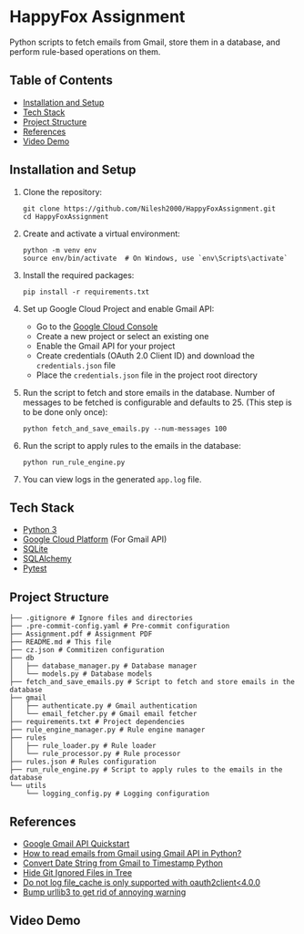 # HappyFox Assignment

Python scripts to fetch emails from Gmail, store them in a database, and perform rule-based operations on them.

## Table of Contents

- [Installation and Setup](#installation-and-setup)
- [Tech Stack](#tech-stack)
- [Project Structure](#project-structure)
- [References](#references)
- [Video Demo](#video-demo)

## Installation and Setup

1. Clone the repository:

   ```
   git clone https://github.com/Nilesh2000/HappyFoxAssignment.git
   cd HappyFoxAssignment
   ```

2. Create and activate a virtual environment:

   ```
   python -m venv env
   source env/bin/activate  # On Windows, use `env\Scripts\activate`
   ```

3. Install the required packages:

   ```
   pip install -r requirements.txt
   ```

4. Set up Google Cloud Project and enable Gmail API:

   - Go to the [Google Cloud Console](https://console.cloud.google.com/)
   - Create a new project or select an existing one
   - Enable the Gmail API for your project
   - Create credentials (OAuth 2.0 Client ID) and download the `credentials.json` file
   - Place the `credentials.json` file in the project root directory

5. Run the script to fetch and store emails in the database. Number of messages to be fetched is configurable and defaults to 25. (This step is to be done only once):

   ```
   python fetch_and_save_emails.py --num-messages 100
   ```

6. Run the script to apply rules to the emails in the database:

   ```
   python run_rule_engine.py
   ```

7. You can view logs in the generated `app.log` file.

## Tech Stack

- [Python 3](https://www.python.org/downloads/)
- [Google Cloud Platform](https://cloud.google.com/) (For Gmail API)
- [SQLite](https://www.sqlite.org/)
- [SQLAlchemy](https://www.sqlalchemy.org/)
- [Pytest](https://docs.pytest.org/en/7.4.x/)

## Project Structure

```
├── .gitignore # Ignore files and directories
├── .pre-commit-config.yaml # Pre-commit configuration
├── Assignment.pdf # Assignment PDF
├── README.md # This file
├── cz.json # Commitizen configuration
├── db
│   ├── database_manager.py # Database manager
│   └── models.py # Database models
├── fetch_and_save_emails.py # Script to fetch and store emails in the database
├── gmail
│   ├── authenticate.py # Gmail authentication
│   └── email_fetcher.py # Gmail email fetcher
├── requirements.txt # Project dependencies
├── rule_engine_manager.py # Rule engine manager
├── rules
│   ├── rule_loader.py # Rule loader
│   └── rule_processor.py # Rule processor
├── rules.json # Rules configuration
├── run_rule_engine.py # Script to apply rules to the emails in the database
└── utils
    └── logging_config.py # Logging configuration
```

## References

- [Google Gmail API Quickstart](https://developers.google.com/gmail/api/quickstart/python)
- [How to read emails from Gmail using Gmail API in Python?](https://www.geeksforgeeks.org/how-to-read-emails-from-gmail-using-gmail-api-in-python/?ref=asr1)
- [Convert Date String from Gmail to Timestamp Python](https://stackoverflow.com/questions/62092529/convert-date-string-from-gmail-to-timestamp-python)
- [Hide Git Ignored Files in Tree](https://unix.stackexchange.com/questions/291282/have-tree-hide-gitignored-files)
- [Do not log file_cache is only supported with oauth2client<4.0.0](https://stackoverflow.com/questions/40154672/importerror-file-cache-is-unavailable-when-using-python-client-for-google-ser)
- [Bump urllib3 to get rid of annoying warning](https://github.com/explosion/spaCy/discussions/12750)

## Video Demo
